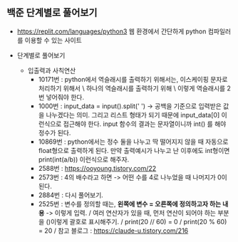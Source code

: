 ## 백준 단계별로 풀어보기
- https://replit.com/languages/python3 웹 환경에서 간단하게 python 컴파일러를 이용할 수 있는 사이트

- 단계별로 풀어보기
  - 입출력과 사칙연산
    - 10171번 : python에서 역슬래시를 출력하기 위해서는, 이스케이핑 문자로 처리하기 위해서 \ 하나의 역슬래시를 출력하기 위해 \\ 이렇게 역슬래시를 2번 넣어줘야 한다.
    - 1000번 : input_data = input().split(' ') -> 공백을 기준으로 입력받은 값을 나누겠다는 의미. 그리고 리스트 형태가 되기 때문에 input_data[0] 이런식으로 접근해야 한다. input 함수의 결과는 문자열이니까 int() 를 해야 정수가 된다.
    - 10869번 : python에서는 정수 둘을 나누고 딱 떨어지지 않을 때 자동으로 float형으로 출력하게 된다. 만약 출력예시가 나누고 난 이후에도 int형이면 print(int(a/b)) 이런식으로 해주자.
    - 2588번 : https://ooyoung.tistory.com/22 
    - 2573번 : 4의 배수라고 하면 -> 어떤 수를 4로 나누었을 때 나머지가 0이 된다. 
    - 2884번 : 다시 풀어보기.
    - 2525번 : 변수를 정의할 때는, **왼쪽에 변수 = 오른쪽에 정의하고자 하는 내용** -> 이렇게 입력. / 여러 연산자가 있을 때, 먼저 연산이 되어야 하는 부분을 ()이렇게 괄호로 표시해주기. / print(20 // 60) = 0 / print(20 % 60) = 20 / 참고 블로그 : https://claude-u.tistory.com/216
